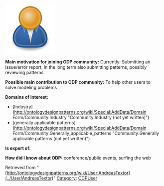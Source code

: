 [![Image:ODPUser.png](../images/a/a6/ODPUser.png)](../Image/ODPUser.png "Image:ODPUser.png")




  





__Main motivation for joining ODP community:__ Currently: Submitting an issue/error report, in the long term also submitting patterns, possibly reviewing patterns.


__Possible main contribution to ODP community:__ To help other users to solve modeling problems


__Domains of interest:__



* [Industry](http://ontologydesignpatterns.org/wiki/Special:AddData/Domain Form/Community:Industry "Community:Industry (not yet written)")
* [generally applicable patterns](http://ontologydesignpatterns.org/wiki/Special:AddData/Domain Form/Community:Generally_applicable_patterns "Community:Generally applicable patterns (not yet written)")


__Is expert of:__


  

__How did I know about ODP:__ conference/public events, surfing the web






Retrieved from "[http://ontologydesignpatterns.org/wiki/User:AndreasTextor](../User/AndreasTextor)"
 [Category](http://ontologydesignpatterns.org/wiki/Special:Categories "Special:Categories"): [ODPUser](../Category/ODPUser "Category:ODPUser")